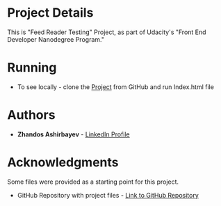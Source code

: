 # Project Details

This is "Feed Reader Testing" Project, as part of Udacity's "Front End Developer Nanodegree Program."

# Running

* To see locally - clone the [Project](https://github.com/ZhandosGitHub/frontend-nanodegree-feed-reader-testing) from GitHub and run Index.html file

# Authors

* **Zhandos Ashirbayev** - [LinkedIn Profile](https://www.linkedin.com/in/zhandosashirbayev/)

# Acknowledgments

Some files were provided as a starting point for this project.
* GitHub Repository with project files - [Link to GitHub Repository](https://github.com/udacity/frontend-nanodegree-feedreader)
